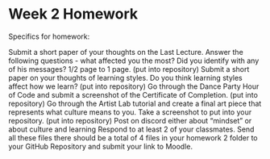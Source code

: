# Week 2 Homework
Specifics for homework:

Submit a short paper of your thoughts on the Last Lecture. Answer the following questions - what affected you the most? Did you identify with any of his messages? 1/2 page to 1 page. (put into repository)
Submit a short paper on your thoughts of learning styles. Do you think learning styles affect how we learn? (put into repository)
Go through the Dance Party Hour of Code and submit a screenshot of the Certificate of Completion. (put into repository)
Go through the Artist Lab tutorial and create a final art piece that represents what culture means to you. Take a screenshot to put into your repository. (put into repository)
Post on discord either about “mindset” or about culture and learning Respond to at least 2 of your classmates.
Send all these files there should be a total of 4 files in your homework 2 folder to your GitHub Repository and submit your link to Moodle.
